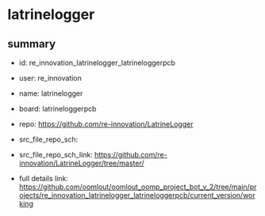 # latrinelogger
 
## summary 
* id: re_innovation_latrinelogger_latrineloggerpcb
* user: re_innovation
* name: latrinelogger
* board: latrineloggerpcb
* repo: https://github.com/re-innovation/LatrineLogger



* src_file_repo_sch: 
* src_file_repo_sch_link: https://github.com/re-innovation/LatrineLogger/tree/master/
* full details link: https://github.com/oomlout/oomlout_oomp_project_bot_v_2/tree/main/projects/re_innovation_latrinelogger_latrineloggerpcb/current_version/working  







